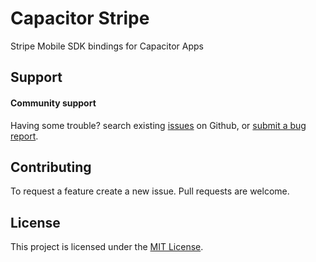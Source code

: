 # Capacitor Stripe
Stripe Mobile SDK bindings for Capacitor Apps

 
## Support

#### Community support
Having some trouble? search existing [issues](https://github.com/capacitor-community/stripe/issues) on Github, or [submit a bug report](https://github.com/capacitor-community/stripe/issues/new?assignees=&labels=&template=bug_report.md&title=).

## Contributing
To request a feature create a new issue. Pull requests are welcome. 

## License
This project is licensed under the [MIT License](https://github.com/capacitor-community/stripe/blob/master/LICENSE.md).
